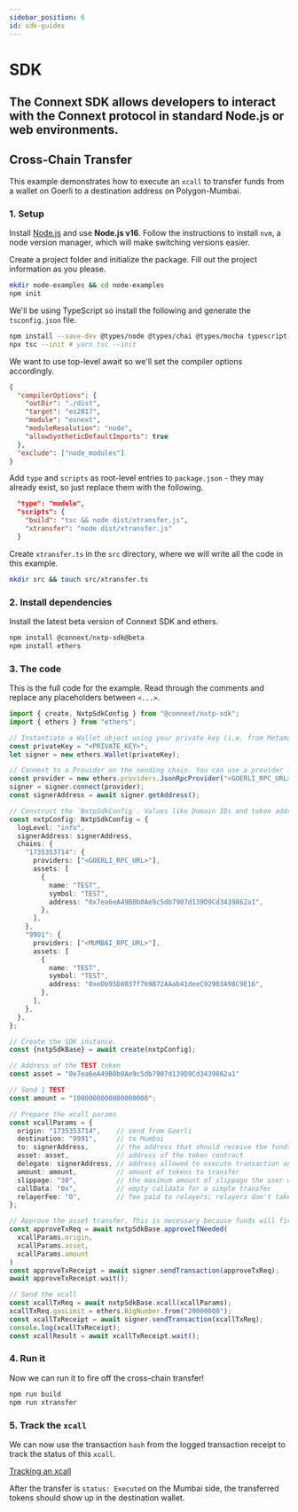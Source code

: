 ```yaml
---
sidebar_position: 6
id: sdk-guides
---
```


# SDK

The Connext SDK allows developers to interact with the Connext protocol in standard Node.js or web environments.
--- 

## Cross-Chain Transfer

This example demonstrates how to execute an `xcall` to transfer funds from a wallet on Goerli to a destination address on Polygon-Mumbai.

### 1. Setup

Install [Node.js](https://nodejs.dev/en/learn/how-to-install-nodejs/) and use **Node.js v16**. Follow the instructions to install `nvm`, a node version manager, which will make switching versions easier.

Create a project folder and initialize the package. Fill out the project information as you please.

```bash npm2yarn
mkdir node-examples && cd node-examples
npm init
```

We'll be using TypeScript so install the following and generate the `tsconfig.json` file.

```bash npm2yarn
npm install --save-dev @types/node @types/chai @types/mocha typescript 
npx tsc --init # yarn tsc --init
```

We want to use top-level await so we'll set the compiler options accordingly.

```json title="tsconfig.json"
{
  "compilerOptions": {
    "outDir": "./dist",
    "target": "es2017",
    "module": "esnext",
    "moduleResolution": "node",
    "allowSyntheticDefaultImports": true
  },
  "exclude": ["node_modules"]
}
```

Add `type` and `scripts` as root-level entries to `package.json` - they may already exist, so just replace them with the following.

```json title="package.json"
  "type": "module",
  "scripts": {
    "build": "tsc && node dist/xtransfer.js",
    "xtransfer": "node dist/xtransfer.js"
  }
```

Create `xtransfer.ts` in the `src` directory, where we will write all the code in this example.

```bash
mkdir src && touch src/xtransfer.ts
```

### 2. Install dependencies

Install the latest beta version of Connext SDK and ethers.

```bash npm2yarn
npm install @connext/nxtp-sdk@beta
npm install ethers
```

### 3. The code

This is the full code for the example. Read through the comments and replace any placeholders between `<...>`.

```ts title="src/xtransfer.ts"
import { create, NxtpSdkConfig } from "@connext/nxtp-sdk";
import { ethers } from "ethers";

// Instantiate a Wallet object using your private key (i.e. from Metamask) and use it as a Signer.
const privateKey = "<PRIVATE_KEY>";
let signer = new ethers.Wallet(privateKey);

// Connext to a Provider on the sending chain. You can use a provider like Infura (https://infura.io/) or Alchemy (https://www.alchemy.com/).
const provider = new ethers.providers.JsonRpcProvider("<GOERLI_RPC_URL>");
signer = signer.connect(provider);
const signerAddress = await signer.getAddress();

// Construct the `NxtpSdkConfig`. Values like Domain IDs and token addresses are already filled in for you. You can reference these in the "Resources" tab of the docs. 
const nxtpConfig: NxtpSdkConfig = {
  logLevel: "info",
  signerAddress: signerAddress,
  chains: {
    "1735353714": {
      providers: ["<GOERLI_RPC_URL>"],
      assets: [
        {
          name: "TEST",
          symbol: "TEST",
          address: "0x7ea6eA49B0b0Ae9c5db7907d139D9Cd3439862a1",
        },
      ],
    },
    "9991": {
      providers: ["<MUMBAI_RPC_URL>"],
      assets: [
        {
          name: "TEST",
          symbol: "TEST",
          address: "0xeDb95D8037f769B72AAab41deeC92903A98C9E16",
        },
      ],
    },
  },
};

// Create the SDK instance.
const {nxtpSdkBase} = await create(nxtpConfig);

// Address of the TEST token
const asset = "0x7ea6eA49B0b0Ae9c5db7907d139D9Cd3439862a1" 

// Send 1 TEST
const amount = "1000000000000000000"; 

// Prepare the xcall params
const xcallParams = {
  origin: "1735353714",    // send from Goerli
  destination: "9991",     // to Mumbai
  to: signerAddress,       // the address that should receive the funds on destination
  asset: asset,            // address of the token contract
  delegate: signerAddress, // address allowed to execute transaction on destination side in addition to relayers
  amount: amount,          // amount of tokens to transfer
  slippage: "30",          // the maximum amount of slippage the user will accept in BPS, 0.3% in this case
  callData: "0x",          // empty calldata for a simple transfer
  relayerFee: "0",         // fee paid to relayers; relayers don't take any fees on testnet
};

// Approve the asset transfer. This is necessary because funds will first be sent to the Connext contract before being bridged.
const approveTxReq = await nxtpSdkBase.approveIfNeeded(
  xcallParams.origin,
  xcallParams.asset,
  xcallParams.amount
)
const approveTxReceipt = await signer.sendTransaction(approveTxReq);
await approveTxReceipt.wait();

// Send the xcall
const xcallTxReq = await nxtpSdkBase.xcall(xcallParams);
xcallTxReq.gasLimit = ethers.BigNumber.from("20000000"); 
const xcallTxReceipt = await signer.sendTransaction(xcallTxReq);
console.log(xcallTxReceipt);
const xcallResult = await xcallTxReceipt.wait();
```

### 4. Run it

Now we can run it to fire off the cross-chain transfer!

```bash npm2yarn
npm run build
npm run xtransfer
```

### 5. Track the `xcall`

We can now use the transaction `hash` from the logged transaction receipt to track the status of this `xcall`.

[Tracking an xcall](./xcall-status)

After the transfer is `status: Executed` on the Mumbai side, the transferred tokens should show up in the destination wallet.
